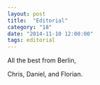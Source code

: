 ```yaml
---
layout: post
title:  "Editorial"
category: "18"
date: "2014-11-10 12:00:00"
tags: editorial
---
```


 
All the best from Berlin,

Chris, Daniel, and Florian.
